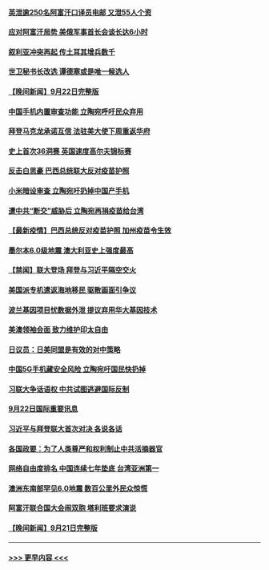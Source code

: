 #### [英泄逾250名阿富汗口译员电邮 又泄55人个资](../pages/prog202/a103224836.md?t=09231301) 
#### [应对阿富汗局势 美俄军事首长会谈长达6小时](../pages/prog202/a103224814.md?t=09231301) 
#### [叙利亚冲突再起 传土耳其增兵数千](../pages/prog202/a103224785.md?t=09231301) 
#### [世卫秘书长改选 谭德塞或是唯一候选人](../pages/prog202/a103224740.md?t=09231301) 
#### [【晚间新闻】9月22日完整版](../pages/prog202/a103224725.md?t=09231301) 
#### [中国手机内置审查功能 立陶宛呼吁民众弃用](../pages/prog202/a103224571.md?t=09231301) 
#### [拜登马克龙承诺互信 法驻美大使下周重返华府](../pages/prog202/a103224458.md?t=09231301) 
#### [史上首次36洞赛 英国速度高尔夫锦标赛](../pages/prog202/a103224551.md?t=09231301) 
#### [反击白思豪 巴西总统联大反对疫苗护照](../pages/prog202/a103224518.md?t=09231301) 
#### [小米暗设审查 立陶宛吁扔掉中国产手机](../pages/prog202/a103224514.md?t=09231301) 
#### [遭中共“断交”威胁后 立陶宛再捐疫苗给台湾](../pages/prog202/a103224469.md?t=09231301) 
#### [【最新疫情】巴西总统反对疫苗护照 加州疫苗令生效](../pages/prog202/a103224354.md?t=09231301) 
#### [墨尔本6.0级地震 澳大利亚史上强度最高](../pages/prog202/a103224344.md?t=09231301) 
#### [【禁闻】联大登场 拜登与习近平隔空交火](../pages/prog202/a103224294.md?t=09231301) 
#### [美国派专机遣返海地移民 驱散画面引争议](../pages/prog202/a103224330.md?t=09231301) 
#### [波兰基因项目忧数据外泄 提议弃用华大基因技术](../pages/prog202/a103224228.md?t=09231301) 
#### [美澳领袖会面 致力维护印太自由](../pages/prog202/a103224268.md?t=09231301) 
#### [日议员：日美同盟是有效的对中策略](../pages/prog202/a103224213.md?t=09231301) 
#### [中国5G手机藏安全风险 立陶宛吁国民快扔掉](../pages/prog202/a103224181.md?t=09231301) 
#### [习联大争话语权 中共试图逃避国际反制](../pages/prog202/a103224111.md?t=09231301) 
#### [9月22日国际重要讯息](../pages/prog202/a103224105.md?t=09231301) 
#### [习近平与拜登联大首次对决 各说各话](../pages/prog202/a103224083.md?t=09231301) 
#### [各国政要：为了人类尊严和权利制止中共活摘器官](../pages/prog202/a103224072.md?t=09231301) 
#### [网络自由度排名 中国连续七年垫底 台湾亚洲第一](../pages/prog202/a103223924.md?t=09231301) 
#### [澳洲东南部罕见6.0地震 数百公里外民众惊慌](../pages/prog202/a103223880.md?t=09231301) 
#### [阿富汗联合国大会闹双胞 塔利班要求演说](../pages/prog202/a103223818.md?t=09231301) 
#### [【晚间新闻】9月21日完整版](../pages/prog202/a103223799.md?t=09231301) 

----
#### [ >>> 更早内容 <<< ](../indexes/prog202-earlier.md)
